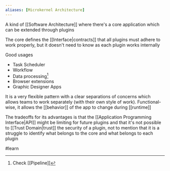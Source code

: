 ```yaml
---
aliases: [Microkernel Architecture]
---
```


A kind of [[Software Architecture]] where there's a core application which can be extended through plugins

The core defines the [[Interface|contracts]] that all plugins must adhere to work properly, but it doesn't need to know as each plugin works internally

Good usages

- Task Scheduler
- Workflow
- Data processing[^1]
- Browser extensions
- Graphic Designer Apps

It is a very flexible pattern with a clear separations of concerns which allows teams to work separately (with their own style of work). Functional-wise, it allows the [[behavior]] of the app to change during [[runtime]]

The tradeoffs for its advantages is that the [[Application Programming Interface|API]] might be limiting for future plugins and that it's not possible to [[Trust Domain|trust]] the security of a plugin, not to mention that it is a struggle to identify what belongs to the core and what belongs to each plugin

[^1]: Check [[Pipeline]]

#learn
